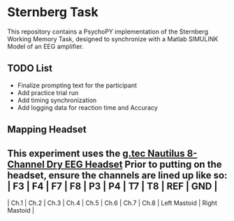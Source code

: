 # Sternberg Task
This repository contains a PsychoPY implementation of the Sternberg Working Memory Task, designed to synchronize with a Matlab SIMULINK Model of an EEG amplifier. 

## TODO List
* Finalize prompting text for the participant
* Add practice trial run 
* Add timing synchronization
* Add logging data for reaction time and Accuracy 

## Mapping Headset
This experiment uses the [g.tec Nautilus 8-Channel Dry EEG Headset](https://www.gtec.at/product/g-nautilus-research/?srsltid=AfmBOopZi8mVtdq8GTyisuGzCSdBA6f8W5MG8NtzNnF6aHY3dzxtEMB9)
Prior to putting on the headset, ensure the channels are lined up like so:
| F3 | F4 | F7 | F8 | P3 | P4 | T7 | T8 | REF | GND |
-----------------------------------------------------
| Ch.1 | Ch.2 | Ch.3 | Ch.4 | Ch.5 | Ch.6 | Ch.7 | Ch.8 | Left Mastoid | Right Mastoid |

